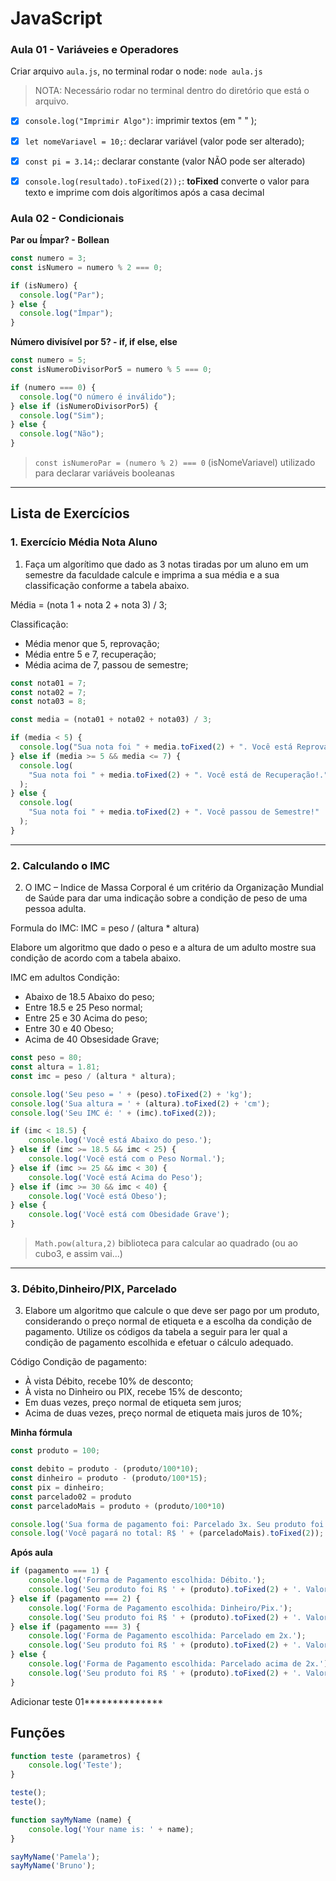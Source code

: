 # JavaScript

### Aula 01 - Variáveies e Operadores

Criar arquivo `aula.js`, no terminal rodar o node: `node aula.js`

> NOTA: Necessário rodar no terminal dentro do diretório que está o arquivo.

- [x] `console.log("Imprimir Algo")`: imprimir textos (em " " );
- [x] `let nomeVariavel = 10;`: declarar variável (valor pode ser alterado);
- [x] `const pi = 3.14;`: declarar constante (valor NÃO pode ser alterado)

- [x] `console.log(resultado).toFixed(2));`: **toFixed** converte o valor para texto e imprime com dois algorítimos após a casa decimal

### Aula 02 - Condicionais

**Par ou Ímpar? - Bollean**

```javascript
const numero = 3;
const isNumero = numero % 2 === 0;

if (isNumero) {
  console.log("Par");
} else {
  console.log("Ímpar");
}
```

**Número divisível por 5? - if, if else, else**

```javascript
const numero = 5;
const isNumeroDivisorPor5 = numero % 5 === 0;

if (numero === 0) {
  console.log("O número é inválido");
} else if (isNumeroDivisorPor5) {
  console.log("Sim");
} else {
  console.log("Não");
}
```

> `const isNumeroPar = (numero % 2) === 0` (isNomeVariavel) utilizado para declarar variáveis booleanas

---

## Lista de Exercícios

### 1. Exercício Média Nota Aluno

1. Faça um algorítimo que dado as 3 notas tiradas por um aluno em um semestre da faculdade calcule e imprima a sua média e a sua classificação conforme a tabela abaixo.

Média = (nota 1 + nota 2 + nota 3) / 3;

Classificação:

- Média menor que 5, reprovação;
- Média entre 5 e 7, recuperação;
- Média acima de 7, passou de semestre;

```javascript
const nota01 = 7;
const nota02 = 7;
const nota03 = 8;

const media = (nota01 + nota02 + nota03) / 3;

if (media < 5) {
  console.log("Sua nota foi " + media.toFixed(2) + ". Você está Reprovado!");
} else if (media >= 5 && media <= 7) {
  console.log(
    "Sua nota foi " + media.toFixed(2) + ". Você está de Recuperação!."
  );
} else {
  console.log(
    "Sua nota foi " + media.toFixed(2) + ". Você passou de Semestre!"
  );
}
```
<hr>

### 2. Calculando o IMC

2. O IMC – Indice de Massa Corporal é um critério da Organização Mundial de Saúde para dar uma indicação sobre a condição de peso de uma pessoa adulta.

Formula do IMC:
IMC = peso / (altura \* altura)

Elabore um algoritmo que dado o peso e a altura de um adulto mostre sua condição de acordo com a tabela abaixo.

IMC em adultos Condição:

- Abaixo de 18.5 Abaixo do peso;
- Entre 18.5 e 25 Peso normal;
- Entre 25 e 30 Acima do peso;
- Entre 30 e 40 Obeso;
- Acima de 40 Obsesidade Grave;

```javascript
const peso = 80;
const altura = 1.81;
const imc = peso / (altura * altura);

console.log('Seu peso = ' + (peso).toFixed(2) + 'kg');
console.log('Sua altura = ' + (altura).toFixed(2) + 'cm');
console.log('Seu IMC é: ' + (imc).toFixed(2));

if (imc < 18.5) {
    console.log('Você está Abaixo do peso.');
} else if (imc >= 18.5 && imc < 25) {
    console.log('Você está com o Peso Normal.');
} else if (imc >= 25 && imc < 30) {
    console.log('Você está Acima do Peso');
} else if (imc >= 30 && imc < 40) {
    console.log('Você está Obeso');
} else {
    console.log('Você está com Obesidade Grave');
}
```

> `Math.pow(altura,2)` biblioteca para calcular ao quadrado (ou ao cubo3, e assim vai...)

<hr>

### 3. Débito,Dinheiro/PIX, Parcelado

3) Elabore um algoritmo que calcule o que deve ser pago por um produto, considerando o preço normal de etiqueta e a escolha da condição de pagamento. 
Utilize os códigos da tabela a seguir para ler qual a condição de pagamento escolhida e efetuar o cálculo adequado.

Código Condição de pagamento:
- À vista Débito, recebe 10% de desconto;
- À vista no Dinheiro ou PIX, recebe 15% de desconto;
- Em duas vezes, preço normal de etiqueta sem juros;
- Acima de duas vezes, preço normal de etiqueta mais juros de 10%;


**Minha fórmula**
```javascript
const produto = 100;

const debito = produto - (produto/100*10);
const dinheiro = produto - (produto/100*15);
const pix = dinheiro;
const parcelado02 = produto
const parceladoMais = produto + (produto/100*10)

console.log('Sua forma de pagamento foi: Parcelado 3x. Seu produto foi R$ ' + produto);
console.log('Você pagará no total: R$ ' + (parceladoMais).toFixed(2));
```

**Após aula**
```javascript
if (pagamento === 1) {
    console.log('Forma de Pagamento escolhida: Débito.');
    console.log('Seu produto foi R$ ' + (produto).toFixed(2) + '. Valor pago: R$ ' + (produto - (produto * 0.10).toFixed(2)));
} else if (pagamento === 2) {
    console.log('Forma de Pagamento escolhida: Dinheiro/Pix.');
    console.log('Seu produto foi R$ ' + (produto).toFixed(2) + '. Valor pago: R$ ' + (produto - (produto * 0.15).toFixed(2)));
} else if (pagamento === 3) {
    console.log('Forma de Pagamento escolhida: Parcelado em 2x.');
    console.log('Seu produto foi R$ ' + (produto).toFixed(2) + '. Valor pago: R$ ' + (produto).toFixed(2));
} else {
    console.log('Forma de Pagamento escolhida: Parcelado acima de 2x.');
    console.log('Seu produto foi R$ ' + (produto).toFixed(2) + '. Valor pago: R$ ' + ((produto + (produto * 0.10)).toFixed(2)));
}
```

Adicionar teste 01**************

## Funções

```javascript
function teste (parametros) {
    console.log('Teste');
}

teste();
teste();
```

```javascript
function sayMyName (name) {
    console.log('Your name is: ' + name);
}

sayMyName('Pamela');
sayMyName('Bruno');
```